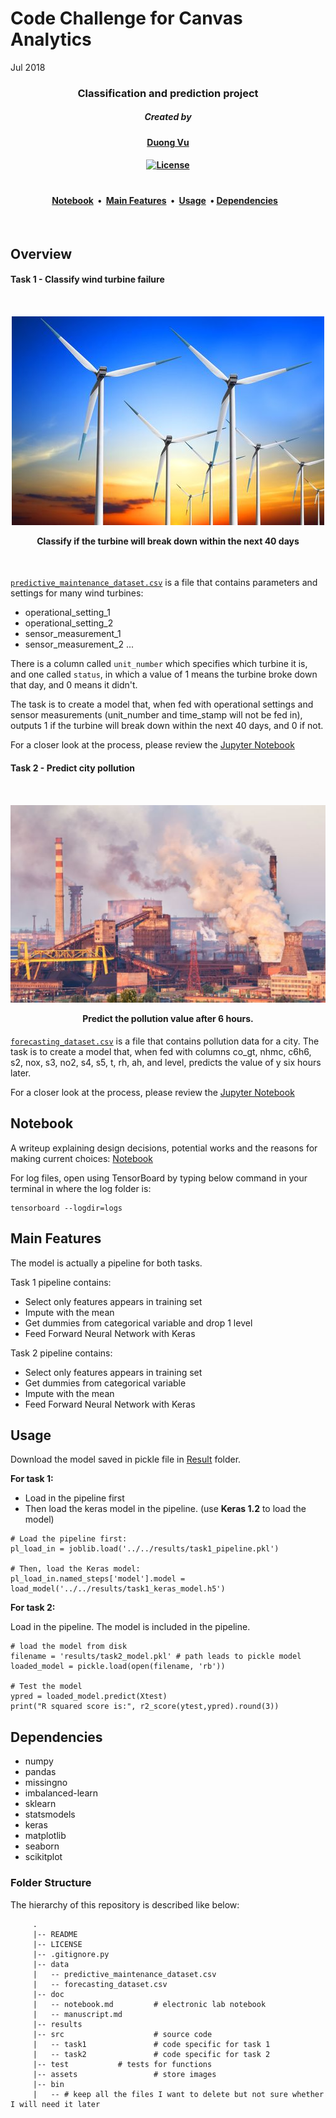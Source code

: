# Code Challenge for Canvas Analytics

Jul 2018

<h3 align="center">
Classification and prediction project
<br>
</h3>

<h5 align="center">
<a>Created by</a></h5>

<h4 align="center"><a>

[Duong Vu](https://github.com/DuongVu39)

</a></h4>

<h4 align="center">

[![License](https://img.shields.io/badge/license-MIT-blue.svg)](https://opensource.org/licenses/MIT)

</a></h4>

<h1></h1>
<h4 align="center">
<a href="#notebook">Notebook</a> &nbsp;•&nbsp; <a href="#main-features">Main Features</a>&nbsp;&nbsp;•&nbsp;  <a href="#Usage">Usage</a>&nbsp;&nbsp;•&nbsp;<a href="#Dependencies">Dependencies</a> &nbsp;&nbsp;

</h4>

<br>

## Overview



#### Task 1 - Classify wind turbine failure

<h4 align="center">
  <br>

![](assets/wind_turbine.jpg)

Classify if the turbine will break down within the next 40 days

<br></h4>

[`predictive_maintenance_dataset.csv`](data/predictive_maintenance_dataset.csv) is a file that contains parameters and settings for many wind turbines: 

- operational_setting_1
- operational_setting_2
- sensor_measurement_1
- sensor_measurement_2 ...

There is a column called `unit_number` which specifies which turbine it is, and one called `status`, in which a value of 1 means the turbine broke down that day, and 0 means it didn't. 

The task is to create a model that, when fed with operational  settings and sensor measurements (unit_number and time_stamp will not be  fed in), outputs 1 if the turbine will break down within the next 40  days, and 0 if not.

For a closer look at the process, please review the [Jupyter Notebook](src/task1/Task1.ipynb)

#### Task 2 - Predict city pollution

<h4 align="center">
  <br>

![](assets/polution.PNG)

Predict the pollution value after 6 hours. 
<br>
</h4>

[`forecasting_dataset.csv`](data/forecasting_dataset.csv) is a file that contains pollution data for a  city. The task is to create a model that, when fed with columns co_gt,  nhmc, c6h6, s2, nox, s3, no2, s4, s5, t, rh, ah, and level, predicts the value of y six hours later. 

For a closer look at the process, please review the [Jupyter Notebook](src/task2/Task2.ipynb)



## Notebook

A writeup explaining design decisions, potential works and the reasons for making current choices: [Notebook](doc/notebook.md)

For log files, open using TensorBoard by typing below command in your terminal in where the log folder is:

```
tensorboard --logdir=logs
```





## Main Features

The model is actually a pipeline for both tasks. 

Task 1 pipeline contains:

- Select only features appears in training set
- Impute with the mean
- Get dummies from categorical variable and drop 1 level
- Feed Forward Neural Network with Keras



Task 2 pipeline contains:

- Select only features appears in training set
- Get dummies from categorical variable
- Impute with the mean
- Feed Forward Neural Network with Keras



## Usage

Download the model saved in pickle file in [Result](results/) folder.

**For task 1:**

- Load in the pipeline first
- Then load the keras model in the pipeline. (use **Keras 1.2** to load the model)

```
# Load the pipeline first:
pl_load_in = joblib.load('../../results/task1_pipeline.pkl')

# Then, load the Keras model:
pl_load_in.named_steps['model'].model = load_model('../../results/task1_keras_model.h5')
```



**For task 2:**

Load in the pipeline. The model is included in the pipeline.

```
# load the model from disk
filename = 'results/task2_model.pkl' # path leads to pickle model
loaded_model = pickle.load(open(filename, 'rb'))

# Test the model
ypred = loaded_model.predict(Xtest)
print("R squared score is:", r2_score(ytest,ypred).round(3))
```



## Dependencies

- numpy
- pandas
- missingno
- imbalanced-learn
- sklearn
- statsmodels
- keras 
- matplotlib
- seaborn
- scikitplot



### Folder Structure

The hierarchy of this repository is described like below:

```
     .
     |-- README 
     |-- LICENSE
     |-- .gitignore.py        
     |-- data
     |   -- predictive_maintenance_dataset.csv
     |   -- forecasting_dataset.csv
     |-- doc 
     |   -- notebook.md         # electronic lab notebook
     |   -- manuscript.md       
     |-- results
     |-- src                    # source code
     |   -- task1               # code specific for task 1
     |   -- task2               # code specific for task 2
     |-- test			# tests for functions
     |-- assets                 # store images
     |-- bin
     |   -- # keep all the files I want to delete but not sure whether I will need it later
```